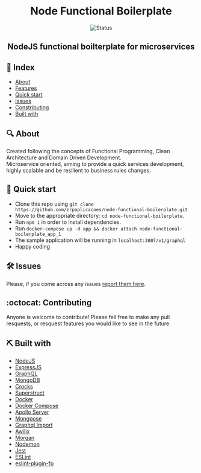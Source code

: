 <h1 align="center">Node Functional Boilerplate</h1>

<div align="center">

![Status](https://img.shields.io/badge/status-active-success.svg)

</div>

<h2 align="center">NodeJS functional boilterplate for microservices</h2>

## 📖 Index

- [About](#about)
- [Features](#features)
- [Quick start](#quick)
- [Issues](#issues)
- [Constributing](#constributing)
- [Built with](#built_using)

## 🔍 About <a name = "about"></a>

Created following the concepts of Functional Programming, Clean Architecture and Domain Driven Development. </br>
Microservice oriented, aiming to provide a quick services development, highly scalable and be resilient to business rules changes.

## 🎈 Quick start <a name="quick"></a>

- Clone this repo using `git clone https://github.com/zrpaplicacoes/node-functional-boilerplate.git`
- Move to the appropriate directory: `cd node-functional-boilerplate`.
- Run `npm i` in order to install dependencies.
- Run `docker-compose up -d app && docker attach node-functional-boilerplate_app_1`
- The sample application will be running in `localhost:3007/v1/graphql`
- Happy coding

## 🛠 Issues <a name="issues"></a>

Please, if you come across any issues [report them here](https://github.com/zrpaplicacoes/node-functional-boilerplate/issues).

## :octocat: Contributing <a name="constributing"></a>

Anyone is welcome to contribute! Please fell free to make any pull resquests, or resquest features you would like to see in the future.

## ⛏ Built with <a name = "built_using"></a>

- [NodeJS](https://nodejs.org/)
- [ExpressJS](https://expressjs.com/)
- [GraphQL](https://graphql.org/)
- [MongoDB](https://mongodb.com/)
- [Crocks](https://www.npmjs.com/package/crocks)
- [Superstruct](https://github.com/ianstormtaylor/superstruct)
- [Docker](https://docs.docker.com/)
- [Docker Compose](https://docs.docker.com/compose/)
- [Apollo Server](https://www.npmjs.com/package/apollo-server)
- [Mongoose](https://www.npmjs.com/package/mongoose)
- [Graphql Import](https://www.npmjs.com/package/graphql-import)
- [Awilix](https://www.npmjs.com/package/awilix)
- [Morgan](https://www.npmjs.com/package/morgan)
- [Nodemon](https://www.npmjs.com/package/nodemon)
- [Jest](https://www.npmjs.com/package/jest)
- [ESLint](https://www.npmjs.com/package/eslint)
- [eslint-plugin-fp](https://www.npmjs.com/package/eslint-plugin-fp)
